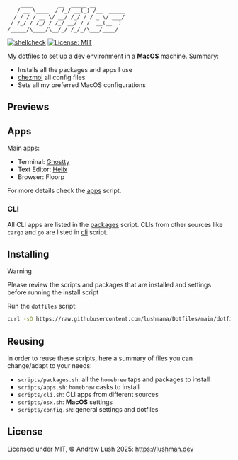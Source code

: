 ```
    ____        __  _____ __
   / __ \____  / /_/ __(_) /__  _____
  / / / / __ \/ __/ /_/ / / _ \/ ___/
 / /_/ / /_/ / /_/ __/ / /  __(__  )
/_____/\____/\__/_/ /_/_/\___/____/
```

[![shellcheck](https://github.com/lushmana/Dotfiles/actions/workflows/shell.yml/badge.svg)](https://github.com/lushmana/Dotfiles/actions/workflows/shell.yml)
[![License: MIT](https://img.shields.io/badge/License-MIT-yellow.svg)](https://opensource.org/licenses/MIT)

My dotfiles to set up a dev environment in a **MacOS** machine.
Summary:
- Installs all the packages and apps I use
- [chezmoi](https://www.gnu.org/software/stow/) all config files
- Sets all my preferred MacOS configurations

## Previews


## Apps
Main apps:
- Terminal: [Ghostty](https://wezfurlong.org/wezterm/)
- Text Editor: [Helix](https://neovim.io/)
- Browser: Floorp

For more details check the [apps](./scripts/apps.sh) script.


### CLI
All CLI apps are listed in the [packages](./scripts/packages.sh) script.
CLIs from other sources like `cargo` and `go` are listed in [cli](./scripts/cli.sh) script.

## Installing

> [!WARNING]
> Please review the scripts and packages that are installed and settings before running the install script

Run the `dotfiles` script:
```sh
curl -sO https://raw.githubusercontent.com/lushmana/Dotfiles/main/dotfiles
```

## Reusing

In order to reuse these scripts, here a summary of files you can change/adapt to your needs:

- `scripts/packages.sh`: all the `homebrew` taps and packages to install
- `scripts/apps.sh`: `homebrew` casks to install
- `scripts/cli.sh`: CLI apps from different sources
- `scripts/osx.sh`: **MacOS** settings
- `scripts/config.sh`: general settings and dotfiles

## License
Licensed under MIT, © Andrew Lush 2025: https://lushman.dev
